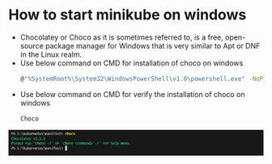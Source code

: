 #  How to start minikube on windows
- Chocolatey or Choco as it is sometimes referred to, is a free, open-source package manager for Windows that is very similar to Apt or DNF in the Linux realm.
- Use below command on CMD for installation of choco on windows
    ```bash
	@"%SystemRoot%\System32\WindowsPowerShell\v1.0\powershell.exe" -NoProfile -InputFormat None -ExecutionPolicy Bypass -Command " [System.Net.ServicePointManager]::SecurityProtocol = 3072; iex ((New-Object System.Net.WebClient).DownloadString('https://chocolatey.org/install.ps1'))" && SET "PATH=%PATH%;%ALLUSERSPROFILE%\chocolatey\bin"
- Use below command on CMD for verify the installation of choco on windows
    ```bash
	Choco

    
![minikube](../screenshots/choco_version.PNG?raw=true)